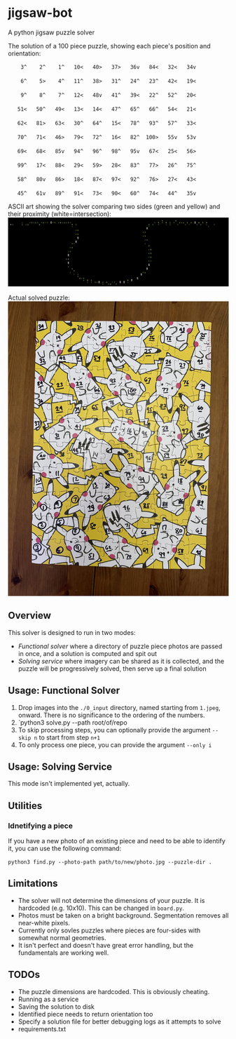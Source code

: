 # jigsaw-bot
A python jigsaw puzzle solver

The solution of a 100 piece puzzle, showing each piece's position and orientation:
```
    3^    2^    1^   10<   40>   37>   36v   84<   32<   34v

    6^    5>    4^   11^   38>   31^   24^   23^   42<   19<

    9^    8^    7^   12<   48v   41^   39<   22^   52^   20<

   51<   50^   49<   13<   14<   47^   65^   66^   54<   21<

   62<   81>   63<   30^   64^   15<   78^   93^   57^   33<

   70^   71<   46>   79<   72^   16<   82^  100>   55v   53v

   69<   68<   85v   94^   96^   98^   95v   67<   25<   56>

   99^   17<   88<   29<   59>   28<   83^   77>   26^   75^

   58^   80v   86>   18<   87<   97<   92^   76>   27<   43<

   45^   61v   89^   91<   73<   90<   60^   74<   44^   35v
```

ASCII art showing the solver comparing two sides (green and yellow) and their proximity (white=intersection):
![ASCII side compare](sample/side_compare_ascii.png)

Actual solved puzzle:
![Solved puzzle](sample/solution.jpeg)

## Overview

This solver is designed to run in two modes:

- *Functional solver* where a directory of puzzle piece photos are passed in once, and a solution is computed and spit out
- *Solving service* where imagery can be shared as it is collected, and the puzzle will be progressively solved, then serve up a final solution

## Usage: Functional Solver

1. Drop images into the `./0_input` directory, named starting from `1.jpeg`, onward. There is no significance to the ordering of the numbers.
2. `python3 solve.py --path root/of/repo
3. To skip processing steps, you can optionally provide the argument `--skip n` to start from step `n+1`
4. To only process one piece, you can provide the argument `--only i`

## Usage: Solving Service

This mode isn't implemented yet, actually.

## Utilities

### Idnetifying a piece

If you have a new photo of an existing piece and need to be able to identify it, you can use the following command:

```
python3 find.py --photo-path path/to/new/photo.jpg --puzzle-dir .
```

## Limitations

- The solver will not determine the dimensions of your puzzle. It is hardcoded (e.g. 10x10). This can be changed in `board.py`.
- Photos must be taken on a bright background. Segmentation removes all near-white pixels.
- Currently only sovles puzzles where pieces are four-sides with somewhat normal geometries.
- It isn't perfect and doesn't have great error handling, but the fundamentals are working well.

## TODOs

- The puzzle dimensions are hardcoded. This is obviously cheating.
- Running as a service
- Saving the solution to disk
- Identified piece needs to return orientation too
- Specify a solution file for better debugging logs as it attempts to solve
- requirements.txt

